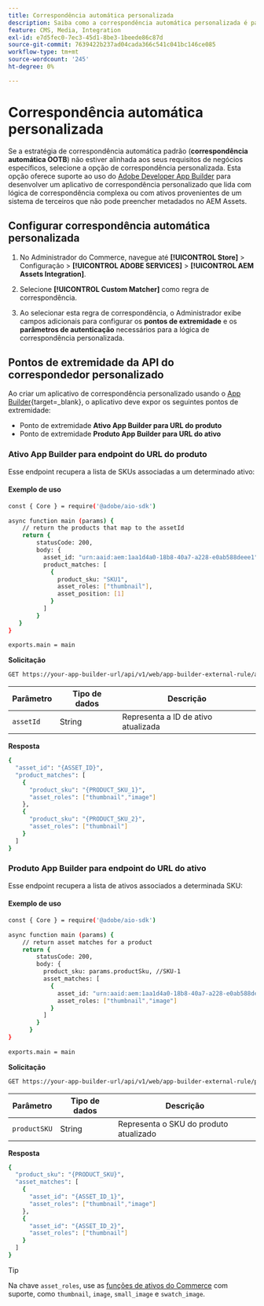 ```yaml
---
title: Correspondência automática personalizada
description: Saiba como a correspondência automática personalizada é particularmente útil para comerciantes com lógica de correspondência complexa ou que dependem de um sistema de terceiros que não pode preencher metadados no AEM Assets.
feature: CMS, Media, Integration
exl-id: e7d5fec0-7ec3-45d1-8be3-1beede86c87d
source-git-commit: 7639422b237ad04cada366c541c041bc146ce085
workflow-type: tm+mt
source-wordcount: '245'
ht-degree: 0%

---
```


# Correspondência automática personalizada

Se a estratégia de correspondência automática padrão (**correspondência automática OOTB**) não estiver alinhada aos seus requisitos de negócios específicos, selecione a opção de correspondência personalizada. Esta opção oferece suporte ao uso do [Adobe Developer App Builder](https://experienceleague.adobe.com/en/docs/commerce-learn/tutorials/adobe-developer-app-builder/introduction-to-app-builder) para desenvolver um aplicativo de correspondência personalizado que lida com lógica de correspondência complexa ou com ativos provenientes de um sistema de terceiros que não pode preencher metadados no AEM Assets.

## Configurar correspondência automática personalizada

1. No Administrador do Commerce, navegue até **[!UICONTROL Store]** > Configuração > **[!UICONTROL ADOBE SERVICES]** > **[!UICONTROL AEM Assets Integration]**.

1. Selecione **[!UICONTROL Custom Matcher]** como regra de correspondência.

1. Ao selecionar esta regra de correspondência, o Administrador exibe campos adicionais para configurar os **pontos de extremidade** e os **parâmetros de autenticação** necessários para a lógica de correspondência personalizada.

## Pontos de extremidade da API do correspondedor personalizado

Ao criar um aplicativo de correspondência personalizado usando o [App Builder](https://experienceleague.adobe.com/en/docs/commerce-learn/tutorials/adobe-developer-app-builder/introduction-to-app-builder){target=_blank}, o aplicativo deve expor os seguintes pontos de extremidade:

* Ponto de extremidade **Ativo App Builder para URL do produto**
* Ponto de extremidade **Produto App Builder para URL do ativo**

### Ativo App Builder para endpoint do URL do produto

Esse endpoint recupera a lista de SKUs associadas a um determinado ativo:

#### Exemplo de uso

```bash
const { Core } = require('@adobe/aio-sdk')
 
async function main (params) {
    // return the products that map to the assetId
    return {
        statusCode: 200,
        body: {
          asset_id: "urn:aaid:aem:1aa1d4a0-18b8-40a7-a228-e0ab588deee1",
          product_matches: [
            {
              product_sku: "SKU1",
              asset_roles: ["thumbnail"],
              asset_position: [1]
            }
          ]
        }
   }
}
 
exports.main = main
```

**Solicitação**

```bash
GET https://your-app-builder-url/api/v1/web/app-builder-external-rule/asset-to-product
```

| Parâmetro | Tipo de dados | Descrição |
| --- | --- | --- |
| `assetId` | String | Representa a ID de ativo atualizada |

**Resposta**

```bash
{
  "asset_id": "{ASSET_ID}",
  "product_matches": [
    {
      "product_sku": "{PRODUCT_SKU_1}",
      "asset_roles": ["thumbnail","image"]
    },
    {
      "product_sku": "{PRODUCT_SKU_2}",
      "asset_roles": ["thumbnail"]
    }
  ]
}
```

### Produto App Builder para endpoint do URL do ativo

Esse endpoint recupera a lista de ativos associados a determinada SKU:

#### Exemplo de uso

```bash
const { Core } = require('@adobe/aio-sdk')
 
async function main (params) {
    // return asset matches for a product
    return {
        statusCode: 200,
        body: {
          product_sku: params.productSku, //SKU-1
          asset_matches: [
            {
              asset_id: "urn:aaid:aem:1aa1d4a0-18b8-40a7-a228-e0ab588deee1",
              asset_roles: ["thumbnail","image"]
            }
          ]
        }
      }
}
 
exports.main = main
```

**Solicitação**

```bash
GET https://your-app-builder-url/api/v1/web/app-builder-external-rule/product-to-asset
```

| Parâmetro | Tipo de dados | Descrição |
| --- | --- | --- |
| `productSKU` | String | Representa o SKU do produto atualizado |

**Resposta**

```bash
{
  "product_sku": "{PRODUCT_SKU}",
  "asset_matches": [
    {
      "asset_id": "{ASSET_ID_1}",
      "asset_roles": ["thumbnail","image"]
    },
    {
      "asset_id": "{ASSET_ID_2}",
      "asset_roles": ["thumbnail"]
    }
  ]
}
```

>[!TIP]
>
> Na chave `asset_roles`, use as [funções de ativos do Commerce](https://experienceleague.adobe.com/en/docs/commerce-admin/catalog/products/digital-assets/product-image#image-roles) com suporte, como `thumbnail`, `image`, `small_image` e `swatch_image`.
